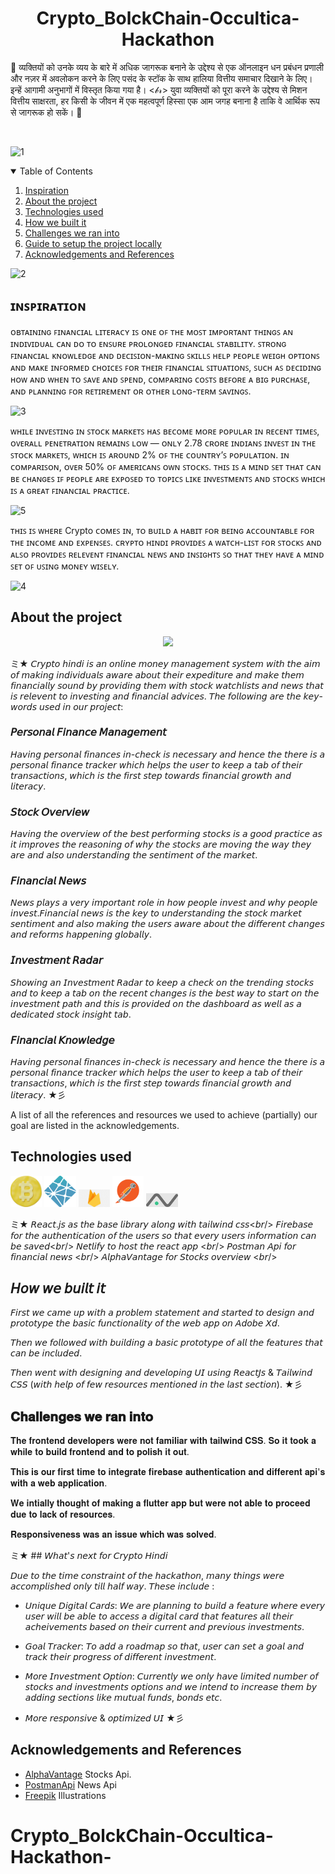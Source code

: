 <!-- PROJECT LOGO -->
<h1 align="center"> 
Crypto_BolckChain-Occultica-Hackathon </h1>

🎀  व्यक्तियों को उनके व्यय के बारे में अधिक जागरूक बनाने के उद्देश्य से एक ऑनलाइन धन प्रबंधन प्रणाली और नज़र में अवलोकन करने के लिए पसंद के स्टॉक के साथ हालिया वित्तीय समाचार दिखाने के लिए। इन्हें आगामी अनुभागों में विस्तृत किया गया है। <𝒷𝓇>
युवा व्यक्तियों को पूरा करने के उद्देश्य से मिशन वित्तीय साक्षरता, हर किसी के जीवन में एक महत्वपूर्ण हिस्सा एक आम जगह बनाना है ताकि वे आर्थिक रूप से जागरूक हो सकें।  🎀   

<br/>

![1](https://user-images.githubusercontent.com/103136269/162032513-818760a4-2429-4639-bb89-81a7d13792db.jpeg)


<!-- TABLE OF CONTENTS -->
<details open="open">
  <summary>Table of Contents</summary>
  <ol>
    <li><a href="#inspiration">Inspiration</a></li>
    <li><a href="#about-the-project">About the project</a></li>
    <li><a href="#technologies-used">Technologies used</a></li>
    <li><a href="#how-we-built-it">How we built it</a></li>
    <li><a href="#challenges-we-ran-into">Challenges we ran into</a></li>
    <li><a href="#guide-to-setup-the-project-locally">Guide to setup the project locally</a></li>
    <li><a href="#acknowledgements-and-references">Acknowledgements and References</a></li>
  </ol>
</details>

![2](https://user-images.githubusercontent.com/103136269/162032586-b478c0e9-f11c-4076-8911-5bd9675a25a4.jpeg)


## ɪɴꜱᴘɪʀᴀᴛɪᴏɴ
ᴏʙᴛᴀɪɴɪɴɢ ꜰɪɴᴀɴᴄɪᴀʟ ʟɪᴛᴇʀᴀᴄʏ ɪꜱ ᴏɴᴇ ᴏꜰ ᴛʜᴇ ᴍᴏꜱᴛ ɪᴍᴘᴏʀᴛᴀɴᴛ ᴛʜɪɴɢꜱ ᴀɴ ɪɴᴅɪᴠɪᴅᴜᴀʟ ᴄᴀɴ ᴅᴏ ᴛᴏ ᴇɴꜱᴜʀᴇ ᴘʀᴏʟᴏɴɢᴇᴅ ꜰɪɴᴀɴᴄɪᴀʟ ꜱᴛᴀʙɪʟɪᴛʏ. 
ꜱᴛʀᴏɴɢ ꜰɪɴᴀɴᴄɪᴀʟ ᴋɴᴏᴡʟᴇᴅɢᴇ ᴀɴᴅ ᴅᴇᴄɪꜱɪᴏɴ-ᴍᴀᴋɪɴɢ ꜱᴋɪʟʟꜱ ʜᴇʟᴘ ᴘᴇᴏᴘʟᴇ ᴡᴇɪɢʜ ᴏᴘᴛɪᴏɴꜱ ᴀɴᴅ ᴍᴀᴋᴇ ɪɴꜰᴏʀᴍᴇᴅ ᴄʜᴏɪᴄᴇꜱ ꜰᴏʀ ᴛʜᴇɪʀ ꜰɪɴᴀɴᴄɪᴀʟ ꜱɪᴛᴜᴀᴛɪᴏɴꜱ, ꜱᴜᴄʜ ᴀꜱ ᴅᴇᴄɪᴅɪɴɢ ʜᴏᴡ ᴀɴᴅ ᴡʜᴇɴ ᴛᴏ ꜱᴀᴠᴇ ᴀɴᴅ ꜱᴘᴇɴᴅ, ᴄᴏᴍᴘᴀʀɪɴɢ ᴄᴏꜱᴛꜱ ʙᴇꜰᴏʀᴇ ᴀ ʙɪɢ ᴘᴜʀᴄʜᴀꜱᴇ, ᴀɴᴅ ᴘʟᴀɴɴɪɴɢ ꜰᴏʀ ʀᴇᴛɪʀᴇᴍᴇɴᴛ ᴏʀ ᴏᴛʜᴇʀ ʟᴏɴɢ-ᴛᴇʀᴍ ꜱᴀᴠɪɴɢꜱ. 

![3](https://user-images.githubusercontent.com/103136269/162032647-33c4011b-b87f-40c1-9cb7-7c9b4549040f.jpeg)


ᴡʜɪʟᴇ ɪɴᴠᴇꜱᴛɪɴɢ ɪɴ ꜱᴛᴏᴄᴋ ᴍᴀʀᴋᴇᴛꜱ ʜᴀꜱ ʙᴇᴄᴏᴍᴇ ᴍᴏʀᴇ ᴘᴏᴘᴜʟᴀʀ ɪɴ ʀᴇᴄᴇɴᴛ ᴛɪᴍᴇꜱ, ᴏᴠᴇʀᴀʟʟ ᴘᴇɴᴇᴛʀᴀᴛɪᴏɴ ʀᴇᴍᴀɪɴꜱ ʟᴏᴡ — ᴏɴʟʏ 2.78 ᴄʀᴏʀᴇ ɪɴᴅɪᴀɴꜱ ɪɴᴠᴇꜱᴛ ɪɴ ᴛʜᴇ ꜱᴛᴏᴄᴋ ᴍᴀʀᴋᴇᴛꜱ, ᴡʜɪᴄʜ ɪꜱ ᴀʀᴏᴜɴᴅ 2% ᴏꜰ ᴛʜᴇ ᴄᴏᴜɴᴛʀʏ’ꜱ ᴘᴏᴘᴜʟᴀᴛɪᴏɴ. ɪɴ ᴄᴏᴍᴘᴀʀɪꜱᴏɴ, ᴏᴠᴇʀ 50% ᴏꜰ ᴀᴍᴇʀɪᴄᴀɴꜱ ᴏᴡɴ ꜱᴛᴏᴄᴋꜱ. ᴛʜɪꜱ ɪꜱ ᴀ ᴍɪɴᴅ ꜱᴇᴛ ᴛʜᴀᴛ ᴄᴀɴ ʙᴇ ᴄʜᴀɴɢᴇꜱ ɪꜰ ᴘᴇᴏᴘʟᴇ ᴀʀᴇ ᴇxᴘᴏꜱᴇᴅ ᴛᴏ ᴛᴏᴘɪᴄꜱ ʟɪᴋᴇ ɪɴᴠᴇꜱᴛᴍᴇɴᴛꜱ ᴀɴᴅ ꜱᴛᴏᴄᴋꜱ ᴡʜɪᴄʜ ɪꜱ ᴀ ɢʀᴇᴀᴛ ꜰɪɴᴀɴᴄɪᴀʟ ᴘʀᴀᴄᴛɪᴄᴇ. 

![5](https://user-images.githubusercontent.com/103136269/162032743-9c7283f3-8cb3-4c81-a6ca-527845d676b2.jpeg)


ᴛʜɪꜱ ɪꜱ ᴡʜᴇʀᴇ Crypto ᴄᴏᴍᴇꜱ ɪɴ, ᴛᴏ ʙᴜɪʟᴅ ᴀ ʜᴀʙɪᴛ ꜰᴏʀ ʙᴇɪɴɢ ᴀᴄᴄᴏᴜɴᴛᴀʙʟᴇ ꜰᴏʀ ᴛʜᴇ ɪɴᴄᴏᴍᴇ ᴀɴᴅ ᴇxᴘᴇɴꜱᴇꜱ.
ᴄʀʏᴘᴛᴏ ʜɪɴᴅɪ ᴘʀᴏᴠɪᴅᴇꜱ ᴀ ᴡᴀᴛᴄʜ-ʟɪꜱᴛ ꜰᴏʀ ꜱᴛᴏᴄᴋꜱ ᴀɴᴅ ᴀʟꜱᴏ ᴘʀᴏᴠɪᴅᴇꜱ ʀᴇʟᴇᴠᴇɴᴛ ꜰɪɴᴀɴᴄɪᴀʟ ɴᴇᴡꜱ ᴀɴᴅ ɪɴꜱɪɢʜᴛꜱ ꜱᴏ ᴛʜᴀᴛ ᴛʜᴇʏ ʜᴀᴠᴇ ᴀ ᴍɪɴᴅ ꜱᴇᴛ ᴏꜰ ᴜꜱɪɴɢ ᴍᴏɴᴇʏ ᴡɪꜱᴇʟʏ.

![4](https://user-images.githubusercontent.com/103136269/162032674-dff1b165-1c6e-4116-adce-bcb3ff99c516.jpeg)


## About the project

<p align="center">
  <img src="src/Assets/img/readmeLaptop.png">
<p align="center">
    
ミ★ 𝘊𝘳𝘺𝘱𝘵𝘰 𝘩𝘪𝘯𝘥𝘪 𝘪𝘴 𝘢𝘯 𝘰𝘯𝘭𝘪𝘯𝘦 𝘮𝘰𝘯𝘦𝘺 𝘮𝘢𝘯𝘢𝘨𝘦𝘮𝘦𝘯𝘵 𝘴𝘺𝘴𝘵𝘦𝘮 𝘸𝘪𝘵𝘩 𝘵𝘩𝘦 𝘢𝘪𝘮 𝘰𝘧 𝘮𝘢𝘬𝘪𝘯𝘨 𝘪𝘯𝘥𝘪𝘷𝘪𝘥𝘶𝘢𝘭𝘴 𝘢𝘸𝘢𝘳𝘦 𝘢𝘣𝘰𝘶𝘵 𝘵𝘩𝘦𝘪𝘳 𝘦𝘹𝘱𝘦𝘥𝘪𝘵𝘶𝘳𝘦 𝘢𝘯𝘥 𝘮𝘢𝘬𝘦 𝘵𝘩𝘦𝘮 𝘧𝘪𝘯𝘢𝘯𝘤𝘪𝘢𝘭𝘭𝘺 𝘴𝘰𝘶𝘯𝘥 𝘣𝘺 𝘱𝘳𝘰𝘷𝘪𝘥𝘪𝘯𝘨 𝘵𝘩𝘦𝘮 𝘸𝘪𝘵𝘩 𝘴𝘵𝘰𝘤𝘬 𝘸𝘢𝘵𝘤𝘩𝘭𝘪𝘴𝘵𝘴 𝘢𝘯𝘥 𝘯𝘦𝘸𝘴 𝘵𝘩𝘢𝘵 𝘪𝘴 𝘳𝘦𝘭𝘦𝘷𝘦𝘯𝘵 𝘵𝘰 𝘪𝘯𝘷𝘦𝘴𝘵𝘪𝘯𝘨 𝘢𝘯𝘥 𝘧𝘪𝘯𝘢𝘯𝘤𝘪𝘢𝘭 𝘢𝘥𝘷𝘪𝘤𝘦𝘴. 𝘛𝘩𝘦 𝘧𝘰𝘭𝘭𝘰𝘸𝘪𝘯𝘨 𝘢𝘳𝘦 𝘵𝘩𝘦 𝘬𝘦𝘺-𝘸𝘰𝘳𝘥𝘴 𝘶𝘴𝘦𝘥 𝘪𝘯 𝘰𝘶𝘳 𝘱𝘳𝘰𝘫𝘦𝘤𝘵:

### 𝘗𝘦𝘳𝘴𝘰𝘯𝘢𝘭 𝘍𝘪𝘯𝘢𝘯𝘤𝘦 𝘔𝘢𝘯𝘢𝘨𝘦𝘮𝘦𝘯𝘵
𝘏𝘢𝘷𝘪𝘯𝘨 𝘱𝘦𝘳𝘴𝘰𝘯𝘢𝘭 𝘧𝘪𝘯𝘢𝘯𝘤𝘦𝘴 𝘪𝘯-𝘤𝘩𝘦𝘤𝘬 𝘪𝘴 𝘯𝘦𝘤𝘦𝘴𝘴𝘢𝘳𝘺 𝘢𝘯𝘥 𝘩𝘦𝘯𝘤𝘦 𝘵𝘩𝘦 𝘵𝘩𝘦𝘳𝘦 𝘪𝘴 𝘢 𝘱𝘦𝘳𝘴𝘰𝘯𝘢𝘭 𝘧𝘪𝘯𝘢𝘯𝘤𝘦 𝘵𝘳𝘢𝘤𝘬𝘦𝘳 𝘸𝘩𝘪𝘤𝘩 𝘩𝘦𝘭𝘱𝘴 𝘵𝘩𝘦 𝘶𝘴𝘦𝘳 𝘵𝘰 𝘬𝘦𝘦𝘱 𝘢 𝘵𝘢𝘣 𝘰𝘧 𝘵𝘩𝘦𝘪𝘳 𝘵𝘳𝘢𝘯𝘴𝘢𝘤𝘵𝘪𝘰𝘯𝘴, 𝘸𝘩𝘪𝘤𝘩 𝘪𝘴 𝘵𝘩𝘦 𝘧𝘪𝘳𝘴𝘵 𝘴𝘵𝘦𝘱 𝘵𝘰𝘸𝘢𝘳𝘥𝘴 𝘧𝘪𝘯𝘢𝘯𝘤𝘪𝘢𝘭 𝘨𝘳𝘰𝘸𝘵𝘩 𝘢𝘯𝘥 𝘭𝘪𝘵𝘦𝘳𝘢𝘤𝘺.
      
### 𝘚𝘵𝘰𝘤𝘬 𝘖𝘷𝘦𝘳𝘷𝘪𝘦𝘸
𝘏𝘢𝘷𝘪𝘯𝘨 𝘵𝘩𝘦 𝘰𝘷𝘦𝘳𝘷𝘪𝘦𝘸 𝘰𝘧 𝘵𝘩𝘦 𝘣𝘦𝘴𝘵 𝘱𝘦𝘳𝘧𝘰𝘳𝘮𝘪𝘯𝘨 𝘴𝘵𝘰𝘤𝘬𝘴 𝘪𝘴 𝘢 𝘨𝘰𝘰𝘥 𝘱𝘳𝘢𝘤𝘵𝘪𝘤𝘦 𝘢𝘴 𝘪𝘵 𝘪𝘮𝘱𝘳𝘰𝘷𝘦𝘴 𝘵𝘩𝘦 𝘳𝘦𝘢𝘴𝘰𝘯𝘪𝘯𝘨 𝘰𝘧 𝘸𝘩𝘺 𝘵𝘩𝘦 𝘴𝘵𝘰𝘤𝘬𝘴 𝘢𝘳𝘦 𝘮𝘰𝘷𝘪𝘯𝘨 𝘵𝘩𝘦 𝘸𝘢𝘺 𝘵𝘩𝘦𝘺 𝘢𝘳𝘦 𝘢𝘯𝘥 𝘢𝘭𝘴𝘰 𝘶𝘯𝘥𝘦𝘳𝘴𝘵𝘢𝘯𝘥𝘪𝘯𝘨 𝘵𝘩𝘦 𝘴𝘦𝘯𝘵𝘪𝘮𝘦𝘯𝘵 𝘰𝘧 𝘵𝘩𝘦 𝘮𝘢𝘳𝘬𝘦𝘵.
      
### 𝘍𝘪𝘯𝘢𝘯𝘤𝘪𝘢𝘭 𝘕𝘦𝘸𝘴
𝘕𝘦𝘸𝘴 𝘱𝘭𝘢𝘺𝘴 𝘢 𝘷𝘦𝘳𝘺 𝘪𝘮𝘱𝘰𝘳𝘵𝘢𝘯𝘵 𝘳𝘰𝘭𝘦 𝘪𝘯 𝘩𝘰𝘸 𝘱𝘦𝘰𝘱𝘭𝘦 𝘪𝘯𝘷𝘦𝘴𝘵 𝘢𝘯𝘥 𝘸𝘩𝘺 𝘱𝘦𝘰𝘱𝘭𝘦 𝘪𝘯𝘷𝘦𝘴𝘵.𝘍𝘪𝘯𝘢𝘯𝘤𝘪𝘢𝘭 𝘯𝘦𝘸𝘴 𝘪𝘴 𝘵𝘩𝘦 𝘬𝘦𝘺 𝘵𝘰 𝘶𝘯𝘥𝘦𝘳𝘴𝘵𝘢𝘯𝘥𝘪𝘯𝘨 𝘵𝘩𝘦 𝘴𝘵𝘰𝘤𝘬 𝘮𝘢𝘳𝘬𝘦𝘵 𝘴𝘦𝘯𝘵𝘪𝘮𝘦𝘯𝘵 𝘢𝘯𝘥 𝘢𝘭𝘴𝘰 𝘮𝘢𝘬𝘪𝘯𝘨 𝘵𝘩𝘦 𝘶𝘴𝘦𝘳𝘴 𝘢𝘸𝘢𝘳𝘦 𝘢𝘣𝘰𝘶𝘵 𝘵𝘩𝘦 𝘥𝘪𝘧𝘧𝘦𝘳𝘦𝘯𝘵 𝘤𝘩𝘢𝘯𝘨𝘦𝘴 𝘢𝘯𝘥 𝘳𝘦𝘧𝘰𝘳𝘮𝘴 𝘩𝘢𝘱𝘱𝘦𝘯𝘪𝘯𝘨 𝘨𝘭𝘰𝘣𝘢𝘭𝘭𝘺.
    
### 𝘐𝘯𝘷𝘦𝘴𝘵𝘮𝘦𝘯𝘵 𝘙𝘢𝘥𝘢𝘳
𝘚𝘩𝘰𝘸𝘪𝘯𝘨 𝘢𝘯 𝘐𝘯𝘷𝘦𝘴𝘵𝘮𝘦𝘯𝘵 𝘙𝘢𝘥𝘢𝘳 𝘵𝘰 𝘬𝘦𝘦𝘱 𝘢 𝘤𝘩𝘦𝘤𝘬 𝘰𝘯 𝘵𝘩𝘦 𝘵𝘳𝘦𝘯𝘥𝘪𝘯𝘨 𝘴𝘵𝘰𝘤𝘬𝘴 𝘢𝘯𝘥 𝘵𝘰 𝘬𝘦𝘦𝘱 𝘢 𝘵𝘢𝘣 𝘰𝘯 𝘵𝘩𝘦 𝘳𝘦𝘤𝘦𝘯𝘵 𝘤𝘩𝘢𝘯𝘨𝘦𝘴 𝘪𝘴 𝘵𝘩𝘦 𝘣𝘦𝘴𝘵 𝘸𝘢𝘺 𝘵𝘰 𝘴𝘵𝘢𝘳𝘵 𝘰𝘯 𝘵𝘩𝘦 𝘪𝘯𝘷𝘦𝘴𝘵𝘮𝘦𝘯𝘵 𝘱𝘢𝘵𝘩 𝘢𝘯𝘥 𝘵𝘩𝘪𝘴 𝘪𝘴 𝘱𝘳𝘰𝘷𝘪𝘥𝘦𝘥 𝘰𝘯 𝘵𝘩𝘦 𝘥𝘢𝘴𝘩𝘣𝘰𝘢𝘳𝘥 𝘢𝘴 𝘸𝘦𝘭𝘭 𝘢𝘴 𝘢 𝘥𝘦𝘥𝘪𝘤𝘢𝘵𝘦𝘥 𝘴𝘵𝘰𝘤𝘬 𝘪𝘯𝘴𝘪𝘨𝘩𝘵 𝘵𝘢𝘣.    

### 𝘍𝘪𝘯𝘢𝘯𝘤𝘪𝘢𝘭 𝘒𝘯𝘰𝘸𝘭𝘦𝘥𝘨𝘦
𝘏𝘢𝘷𝘪𝘯𝘨 𝘱𝘦𝘳𝘴𝘰𝘯𝘢𝘭 𝘧𝘪𝘯𝘢𝘯𝘤𝘦𝘴 𝘪𝘯-𝘤𝘩𝘦𝘤𝘬 𝘪𝘴 𝘯𝘦𝘤𝘦𝘴𝘴𝘢𝘳𝘺 𝘢𝘯𝘥 𝘩𝘦𝘯𝘤𝘦 𝘵𝘩𝘦 𝘵𝘩𝘦𝘳𝘦 𝘪𝘴 𝘢 𝘱𝘦𝘳𝘴𝘰𝘯𝘢𝘭 𝘧𝘪𝘯𝘢𝘯𝘤𝘦 𝘵𝘳𝘢𝘤𝘬𝘦𝘳 𝘸𝘩𝘪𝘤𝘩 𝘩𝘦𝘭𝘱𝘴 𝘵𝘩𝘦 𝘶𝘴𝘦𝘳 𝘵𝘰 𝘬𝘦𝘦𝘱 𝘢 𝘵𝘢𝘣 𝘰𝘧 𝘵𝘩𝘦𝘪𝘳 𝘵𝘳𝘢𝘯𝘴𝘢𝘤𝘵𝘪𝘰𝘯𝘴, 𝘸𝘩𝘪𝘤𝘩 𝘪𝘴 𝘵𝘩𝘦 𝘧𝘪𝘳𝘴𝘵 𝘴𝘵𝘦𝘱 𝘵𝘰𝘸𝘢𝘳𝘥𝘴 𝘧𝘪𝘯𝘢𝘯𝘤𝘪𝘢𝘭 𝘨𝘳𝘰𝘸𝘵𝘩 𝘢𝘯𝘥 𝘭𝘪𝘵𝘦𝘳𝘢𝘤𝘺. ★彡

A list of all the references and resources we used to achieve (partially) our goal are listed in the acknowledgements.
## Technologies used
    
<p align="center" float="left">
      
<a href="https://www.react.org/"><img src="src/Assets/img/react.png"  width="10%" height="10%"></a>
<a href="https://www.netlify.com/"><img src="src/Assets/img/netlify.png"  width="10%" height="10%"></a>
<a href="https://firebase.google.com/"><img src="src/Assets/img/firebase.png"  width="10%" height="10%"></a>
<a href="https://www.postman.com/product/api-repository/"><img src="src/Assets/img/postman.png"  width="10%" height="10%"></a>
<a href="https://www.alphavantage.co/"><img src="src/Assets/img/alphavantage.png"  width="10%" height="10%"></a>                                                                                                 
</p>

    
ミ★ 𝘙𝘦𝘢𝘤𝘵.𝘫𝘴 𝘢𝘴 𝘵𝘩𝘦 𝘣𝘢𝘴𝘦 𝘭𝘪𝘣𝘳𝘢𝘳𝘺 𝘢𝘭𝘰𝘯𝘨 𝘸𝘪𝘵𝘩 𝘵𝘢𝘪𝘭𝘸𝘪𝘯𝘥 𝘤𝘴𝘴<𝘣𝘳/>
𝘍𝘪𝘳𝘦𝘣𝘢𝘴𝘦 𝘧𝘰𝘳 𝘵𝘩𝘦 𝘢𝘶𝘵𝘩𝘦𝘯𝘵𝘪𝘤𝘢𝘵𝘪𝘰𝘯 𝘰𝘧 𝘵𝘩𝘦 𝘶𝘴𝘦𝘳𝘴 𝘴𝘰 𝘵𝘩𝘢𝘵 𝘦𝘷𝘦𝘳𝘺 𝘶𝘴𝘦𝘳𝘴 𝘪𝘯𝘧𝘰𝘳𝘮𝘢𝘵𝘪𝘰𝘯 𝘤𝘢𝘯 𝘣𝘦 𝘴𝘢𝘷𝘦𝘥<𝘣𝘳/>
𝘕𝘦𝘵𝘭𝘪𝘧𝘺 𝘵𝘰 𝘩𝘰𝘴𝘵 𝘵𝘩𝘦 𝘳𝘦𝘢𝘤𝘵 𝘢𝘱𝘱 <𝘣𝘳/>
𝘗𝘰𝘴𝘵𝘮𝘢𝘯 𝘈𝘱𝘪 𝘧𝘰𝘳 𝘧𝘪𝘯𝘢𝘯𝘤𝘪𝘢𝘭 𝘯𝘦𝘸𝘴 <𝘣𝘳/>
𝘈𝘭𝘱𝘩𝘢𝘝𝘢𝘯𝘵𝘢𝘨𝘦 𝘧𝘰𝘳 𝘚𝘵𝘰𝘤𝘬𝘴 𝘰𝘷𝘦𝘳𝘷𝘪𝘦𝘸 <𝘣𝘳/>


## 𝘏𝘰𝘸 𝘸𝘦 𝘣𝘶𝘪𝘭𝘵 𝘪𝘵

𝘍𝘪𝘳𝘴𝘵 𝘸𝘦 𝘤𝘢𝘮𝘦 𝘶𝘱 𝘸𝘪𝘵𝘩 𝘢 𝘱𝘳𝘰𝘣𝘭𝘦𝘮 𝘴𝘵𝘢𝘵𝘦𝘮𝘦𝘯𝘵 𝘢𝘯𝘥 𝘴𝘵𝘢𝘳𝘵𝘦𝘥 𝘵𝘰 𝘥𝘦𝘴𝘪𝘨𝘯 𝘢𝘯𝘥 𝘱𝘳𝘰𝘵𝘰𝘵𝘺𝘱𝘦 𝘵𝘩𝘦 𝘣𝘢𝘴𝘪𝘤 𝘧𝘶𝘯𝘤𝘵𝘪𝘰𝘯𝘢𝘭𝘪𝘵𝘺 𝘰𝘧 𝘵𝘩𝘦 𝘸𝘦𝘣 𝘢𝘱𝘱 𝘰𝘯 𝘈𝘥𝘰𝘣𝘦 𝘟𝘥.

𝘛𝘩𝘦𝘯 𝘸𝘦 𝘧𝘰𝘭𝘭𝘰𝘸𝘦𝘥 𝘸𝘪𝘵𝘩 𝘣𝘶𝘪𝘭𝘥𝘪𝘯𝘨 𝘢 𝘣𝘢𝘴𝘪𝘤 𝘱𝘳𝘰𝘵𝘰𝘵𝘺𝘱𝘦 𝘰𝘧 𝘢𝘭𝘭 𝘵𝘩𝘦 𝘧𝘦𝘢𝘵𝘶𝘳𝘦𝘴 𝘵𝘩𝘢𝘵 𝘤𝘢𝘯 𝘣𝘦 𝘪𝘯𝘤𝘭𝘶𝘥𝘦𝘥. 

𝘛𝘩𝘦𝘯 𝘸𝘦𝘯𝘵 𝘸𝘪𝘵𝘩 𝘥𝘦𝘴𝘪𝘨𝘯𝘪𝘯𝘨 𝘢𝘯𝘥 𝘥𝘦𝘷𝘦𝘭𝘰𝘱𝘪𝘯𝘨 𝘜𝘐 𝘶𝘴𝘪𝘯𝘨 𝘙𝘦𝘢𝘤𝘵𝘑𝘴 & 𝘛𝘢𝘪𝘭𝘸𝘪𝘯𝘥 𝘊𝘚𝘚 (𝘸𝘪𝘵𝘩 𝘩𝘦𝘭𝘱 𝘰𝘧 𝘧𝘦𝘸 𝘳𝘦𝘴𝘰𝘶𝘳𝘤𝘦𝘴 𝘮𝘦𝘯𝘵𝘪𝘰𝘯𝘦𝘥 𝘪𝘯 𝘵𝘩𝘦 𝘭𝘢𝘴𝘵 𝘴𝘦𝘤𝘵𝘪𝘰𝘯). ★彡


## 𝐂𝐡𝐚𝐥𝐥𝐞𝐧𝐠𝐞𝐬 𝐰𝐞 𝐫𝐚𝐧 𝐢𝐧𝐭𝐨

𝐓𝐡𝐞 𝐟𝐫𝐨𝐧𝐭𝐞𝐧𝐝 𝐝𝐞𝐯𝐞𝐥𝐨𝐩𝐞𝐫𝐬 𝐰𝐞𝐫𝐞 𝐧𝐨𝐭 𝐟𝐚𝐦𝐢𝐥𝐢𝐚𝐫 𝐰𝐢𝐭𝐡 𝐭𝐚𝐢𝐥𝐰𝐢𝐧𝐝 𝐂𝐒𝐒. 𝐒𝐨 𝐢𝐭 𝐭𝐨𝐨𝐤 𝐚 𝐰𝐡𝐢𝐥𝐞 𝐭𝐨 𝐛𝐮𝐢𝐥𝐝 𝐟𝐫𝐨𝐧𝐭𝐞𝐧𝐝 𝐚𝐧𝐝 𝐭𝐨 𝐩𝐨𝐥𝐢𝐬𝐡 𝐢𝐭 𝐨𝐮𝐭.

𝐓𝐡𝐢𝐬 𝐢𝐬 𝐨𝐮𝐫 𝐟𝐢𝐫𝐬𝐭 𝐭𝐢𝐦𝐞 𝐭𝐨 𝐢𝐧𝐭𝐞𝐠𝐫𝐚𝐭𝐞 𝐟𝐢𝐫𝐞𝐛𝐚𝐬𝐞 𝐚𝐮𝐭𝐡𝐞𝐧𝐭𝐢𝐜𝐚𝐭𝐢𝐨𝐧 𝐚𝐧𝐝 𝐝𝐢𝐟𝐟𝐞𝐫𝐞𝐧𝐭 𝐚𝐩𝐢'𝐬 𝐰𝐢𝐭𝐡 𝐚 𝐰𝐞𝐛 𝐚𝐩𝐩𝐥𝐢𝐜𝐚𝐭𝐢𝐨𝐧.

𝐖𝐞 𝐢𝐧𝐭𝐢𝐚𝐥𝐥𝐲 𝐭𝐡𝐨𝐮𝐠𝐡𝐭 𝐨𝐟 𝐦𝐚𝐤𝐢𝐧𝐠 𝐚 𝐟𝐥𝐮𝐭𝐭𝐞𝐫 𝐚𝐩𝐩 𝐛𝐮𝐭 𝐰𝐞𝐫𝐞 𝐧𝐨𝐭 𝐚𝐛𝐥𝐞 𝐭𝐨 𝐩𝐫𝐨𝐜𝐞𝐞𝐝 𝐝𝐮𝐞 𝐭𝐨 𝐥𝐚𝐜𝐤 𝐨𝐟 𝐫𝐞𝐬𝐨𝐮𝐫𝐜𝐞𝐬.

𝐑𝐞𝐬𝐩𝐨𝐧𝐬𝐢𝐯𝐞𝐧𝐞𝐬𝐬 𝐰𝐚𝐬 𝐚𝐧 𝐢𝐬𝐬𝐮𝐞 𝐰𝐡𝐢𝐜𝐡 𝐰𝐚𝐬 𝐬𝐨𝐥𝐯𝐞𝐝.


ミ★ ## 𝘞𝘩𝘢𝘵'𝘴 𝘯𝘦𝘹𝘵 𝘧𝘰𝘳 𝘊𝘳𝘺𝘱𝘵𝘰 𝘏𝘪𝘯𝘥𝘪

𝘋𝘶𝘦 𝘵𝘰 𝘵𝘩𝘦 𝘵𝘪𝘮𝘦 𝘤𝘰𝘯𝘴𝘵𝘳𝘢𝘪𝘯𝘵 𝘰𝘧 𝘵𝘩𝘦 𝘩𝘢𝘤𝘬𝘢𝘵𝘩𝘰𝘯, 𝘮𝘢𝘯𝘺 𝘵𝘩𝘪𝘯𝘨𝘴 𝘸𝘦𝘳𝘦 𝘢𝘤𝘤𝘰𝘮𝘱𝘭𝘪𝘴𝘩𝘦𝘥 𝘰𝘯𝘭𝘺 𝘵𝘪𝘭𝘭 𝘩𝘢𝘭𝘧 𝘸𝘢𝘺. 𝘛𝘩𝘦𝘴𝘦 𝘪𝘯𝘤𝘭𝘶𝘥𝘦 :

- 𝘜𝘯𝘪𝘲𝘶𝘦 𝘋𝘪𝘨𝘪𝘵𝘢𝘭 𝘊𝘢𝘳𝘥𝘴: 𝘞𝘦 𝘢𝘳𝘦 𝘱𝘭𝘢𝘯𝘯𝘪𝘯𝘨 𝘵𝘰 𝘣𝘶𝘪𝘭𝘥 𝘢 𝘧𝘦𝘢𝘵𝘶𝘳𝘦 𝘸𝘩𝘦𝘳𝘦 𝘦𝘷𝘦𝘳𝘺 𝘶𝘴𝘦𝘳 𝘸𝘪𝘭𝘭 𝘣𝘦 𝘢𝘣𝘭𝘦 𝘵𝘰 𝘢𝘤𝘤𝘦𝘴𝘴 𝘢 𝘥𝘪𝘨𝘪𝘵𝘢𝘭 𝘤𝘢𝘳𝘥 𝘵𝘩𝘢𝘵 𝘧𝘦𝘢𝘵𝘶𝘳𝘦𝘴 𝘢𝘭𝘭 𝘵𝘩𝘦𝘪𝘳 𝘢𝘤𝘩𝘦𝘪𝘷𝘦𝘮𝘦𝘯𝘵𝘴
 𝘣𝘢𝘴𝘦𝘥 𝘰𝘯 𝘵𝘩𝘦𝘪𝘳 𝘤𝘶𝘳𝘳𝘦𝘯𝘵 𝘢𝘯𝘥 𝘱𝘳𝘦𝘷𝘪𝘰𝘶𝘴 𝘪𝘯𝘷𝘦𝘴𝘵𝘮𝘦𝘯𝘵𝘴.

- 𝘎𝘰𝘢𝘭 𝘛𝘳𝘢𝘤𝘬𝘦𝘳: 𝘛𝘰 𝘢𝘥𝘥 𝘢 𝘳𝘰𝘢𝘥𝘮𝘢𝘱 𝘴𝘰 𝘵𝘩𝘢𝘵, 𝘶𝘴𝘦𝘳 𝘤𝘢𝘯 𝘴𝘦𝘵 𝘢 𝘨𝘰𝘢𝘭 𝘢𝘯𝘥 𝘵𝘳𝘢𝘤𝘬 𝘵𝘩𝘦𝘪𝘳 𝘱𝘳𝘰𝘨𝘳𝘦𝘴𝘴 𝘰𝘧 𝘥𝘪𝘧𝘧𝘦𝘳𝘦𝘯𝘵 𝘪𝘯𝘷𝘦𝘴𝘵𝘮𝘦𝘯𝘵.

- 𝘔𝘰𝘳𝘦 𝘐𝘯𝘷𝘦𝘴𝘵𝘮𝘦𝘯𝘵 𝘖𝘱𝘵𝘪𝘰𝘯: 𝘊𝘶𝘳𝘳𝘦𝘯𝘵𝘭𝘺 𝘸𝘦 𝘰𝘯𝘭𝘺 𝘩𝘢𝘷𝘦 𝘭𝘪𝘮𝘪𝘵𝘦𝘥 𝘯𝘶𝘮𝘣𝘦𝘳 𝘰𝘧 𝘴𝘵𝘰𝘤𝘬𝘴 𝘢𝘯𝘥 𝘪𝘯𝘷𝘦𝘴𝘵𝘮𝘦𝘯𝘵𝘴 𝘰𝘱𝘵𝘪𝘰𝘯𝘴 𝘢𝘯𝘥 𝘸𝘦 𝘪𝘯𝘵𝘦𝘯𝘥 𝘵𝘰 𝘪𝘯𝘤𝘳𝘦𝘢𝘴𝘦 𝘵𝘩𝘦𝘮 𝘣𝘺 𝘢𝘥𝘥𝘪𝘯𝘨 𝘴𝘦𝘤𝘵𝘪𝘰𝘯𝘴 𝘭𝘪𝘬𝘦 𝘮𝘶𝘵𝘶𝘢𝘭 𝘧𝘶𝘯𝘥𝘴, 𝘣𝘰𝘯𝘥𝘴 𝘦𝘵𝘤. 

- 𝘔𝘰𝘳𝘦 𝘳𝘦𝘴𝘱𝘰𝘯𝘴𝘪𝘷𝘦 & 𝘰𝘱𝘵𝘪𝘮𝘪𝘻𝘦𝘥 𝘜𝘐 ★彡




## Acknowledgements and References
* [AlphaVantage](https://www.alphavantage.co/) Stocks Api.
* [PostmanApi](https://www.postman.com/product/api-repository/) News Api
* [Freepik](https://www.freepik.com/) Illustrations

# Crypto_BolckChain-Occultica-Hackathon-

